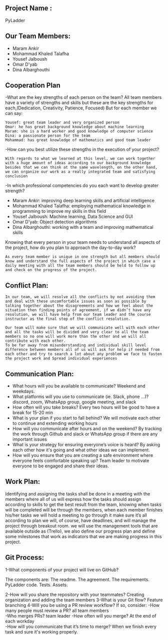 ## Project Name :
PyLadder

## Our Team Members:

- Maram Ankir
- Mohammad Khaled Talafha
- Yousef Jalboush
- Omar D'yab
- Dina Albarghouthi

## Cooperation Plan


-What are the key strengths of each person on the team?
All team members have a variety of strengths and skills but these are the key strengths for each,(Dedication, Creativity, Patience, Focused)
But for each member we can say:

    Yousef: great team leader and very organized person
    Omar: he has great background knowledge about machine learning
    Maram: she is a hard worker and good knowledge of computer science  
    Dina: a passionate person for the team
    Mohammad: has great knowledge of mathematics and good team leader

-How can you best utilize these strengths in the execution of your project?

    With regards to what we learned at this level, we can work together with a huge amount of ideas according to our background knowledge besides that we can think at the same wavelength, on the other hand, we can organize our work as a really integrated team and satisfying conclusion

-In which professional competencies do you each want to develop greater strength?

- Maram Ankir: improving deep learning skills and artificial intelligence
- Mohammad Khaled Talafha: employing mathematical knowledge in programming to improve my skills in this field
- Yousef Jalboush: Machine learning, Data Science and GUI‏
- Omar D'yab: Object detection algorithms
- Dina Albarghouthi: working with a team‏ and improving mathematical skills



Knowing that every person in your team needs to understand all aspects of the project, how do you plan to approach the day-to-day work?

    As every team member is unique in one strength but all members should know and understand the full aspects of the project in which case a daily meeting with all the team members should be held to follow up and check on the progress of the project.

## Conflict Plan:

    In our team, we will resolve all the conflicts by not avoiding them and deal with these uncomfortable issues as soon as possible by talking together about the disagreements and how we feel about the situation then finding points of agreement, if we didn’t have any resolution, we will have help from our team leader and the course instructor as the final step of the conflict resolution.

    Our team will make sure that we will communicate well with each other and all the tasks will be divided and very clear to all the team members so no one will work more than the other and we will all contribute with each other.
    To be far away from misunderstanding and individual skill level difference between members all of us will ask for help if needed from each other and try to search a lot about any problem we face to fasten the project work and Spread individual experiences

## Communication Plan:

- What hours will you be available to communicate?
Weekend and weekdays. 
- What platforms will you use to communicate (ie. Slack, phone …)? discord, zoom, WhatsApp group, google meeting, and slack
- How often will you take breaks?
Every two hours will be good to have a break for 15-20 min
- What is your plan if you start to fall behind?
We will motivate each other to continue and extending working hours
- How will you communicate after hours and on the weekend?
By tracking the work through Github and slack or WhatsApp group if there are any important issues
- What is your strategy for ensuring everyone’s voice is heard?
 By asking each other how it's going and what other ideas we can implement.
- How will you ensure that you are creating a safe environment where everyone feels comfortable speaking up?
Team leader to motivate everyone to be engaged and share their ideas. 

## Work Plan:

Identifying and assigning the tasks shall be done in a meeting with the members where all of us will express how the tasks should assign according to skills to get the best result from the team, knowing when tasks will be completed will be through the members, when each member finishes his/her tasks we will hold a meeting to go through it make sure it’s all according to plan we will, of course, have deadlines, and will manage the project through breakout room.
we will use the management tools that are available outside as
(Trello), we also define our progress plan and define some milestones that work as indicators that we are making progress in this project.

## Git Process:

1-What components of your project will live on GitHub?

The components are: 
    The readme.
    The agreement.
    The requirements. 
    PyLadder code.
    Tests.
    Assets.

2-How will you share the repository with your teammates?
Creating organization and adding the team members
3-What is your Git flow?
Feature branching
4-Will you be using a PR review workflow? If so, consider:
    -How many people must review a PR?
    all team members  
    -Who merges PRs?
    team leader
    -How often will you merge?
    At the end of each workday  
    -How will you communicate that it’s time to merge?
    When we finish every task and sure it's working properly.